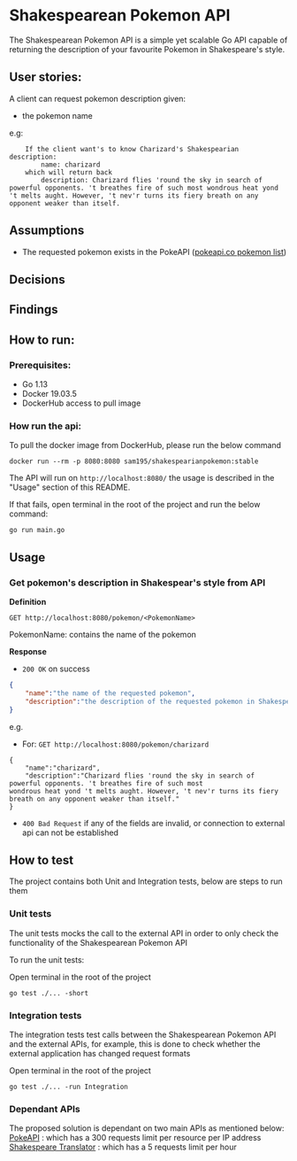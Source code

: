 # Shakespearean Pokemon API

The Shakespearean Pokemon API is a simple yet scalable Go API capable of returning the description of your favourite Pokemon in Shakespeare's style.

## User stories:
A client can request pokemon description given:
- the pokemon name

e.g: 
        
        If the client want's to know Charizard's Shakespearian description: 
            name: charizard
        which will return back
            description: Charizard flies 'round the sky in search of powerful opponents. 't breathes fire of such most wondrous heat yond 't melts aught. However, 't nev'r turns its fiery breath on any opponent weaker than itself.

## Assumptions
* The requested pokemon exists in the PokeAPI ([pokeapi.co pokemon list](https://pokeapi.co/api/v2/pokemon/?limit=1000))

## Decisions

## Findings

## How to run: 
### Prerequisites: 
- Go 1.13
- Docker 19.03.5
- DockerHub access to pull image

### How run the api:
To pull the docker image from DockerHub, please run the below command
```
docker run --rm -p 8080:8080 sam195/shakespearianpokemon:stable
```
The API will run on ```http://localhost:8080/``` the usage is described in the "Usage" section of this README.

If that fails, open terminal in the root of the project and run the below command:

```
go run main.go
```

## Usage

### Get pokemon's description in Shakespear's style from API

**Definition**

`GET http://localhost:8080/pokemon/<PokemonName>`

PokemonName: contains the name of the pokemon

**Response**

- `200 OK` on success

```json
{
	"name":"the name of the requested pokemon",
	"description":"the description of the requested pokemon in Shakespear's style"
}
```
e.g.

- For: 
`GET http://localhost:8080/pokemon/charizard`

```
{
    "name":"charizard",
    "description":"Charizard flies 'round the sky in search of powerful opponents. 't breathes fire of such most 
wondrous heat yond 't melts aught. However, 't nev'r turns its fiery breath on any opponent weaker than itself."
}
```

- `400 Bad Request` if any of the fields are invalid, or connection to external api can not be established

## How to test
The project contains both Unit and Integration tests, below are steps to run them

### Unit tests
The unit tests mocks the call to the external API in order to only check the functionality of the Shakespearean Pokemon API

To run the unit tests:

Open terminal in the root of the project

```
go test ./... -short
```

### Integration tests
The integration tests test calls between the Shakespearean Pokemon API and the external APIs, for example, this is done to check whether the external application has changed request formats

Open terminal in the root of the project

```
go test ./... -run Integration
```

### Dependant APIs
The proposed solution is dependant on two main APIs as mentioned below:
[PokeAPI](https://pokeapi.co/docs/v2) : which has a 300 requests limit per resource per IP address
[Shakespeare Translator](https://funtranslations.com/api/shakespeare) : which has a 5 requests limit per hour
